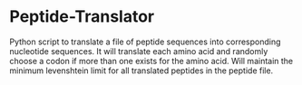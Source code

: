 # Peptide-Translator
Python script to translate a file of peptide sequences into corresponding nucleotide sequences. 
It will translate each amino acid and randomly choose a codon if more than one exists for the amino acid.
Will maintain the minimum levenshtein limit for all translated peptides in the peptide file.
